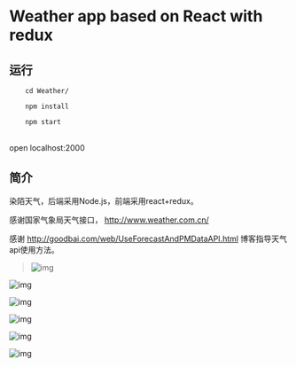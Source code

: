 # Weather app based on React with redux

## 运行

		cd Weather/

		npm install

		npm start

​	
		open localhost:2000



## 简介

染陌天气，后端采用Node.js，前端采用react+redux。

感谢国家气象局天气接口， http://www.weather.com.cn/

感谢  http://goodbai.com/web/UseForecastAndPMDataAPI.html  博客指导天气api使用方法。



> ![img](./images/1.PNG)   



![img](./images/2.PNG)



![img](./images/3.PNG)



![img](./images/4.PNG)



![img](./images/5.PNG)



![img](./images/6.PNG)